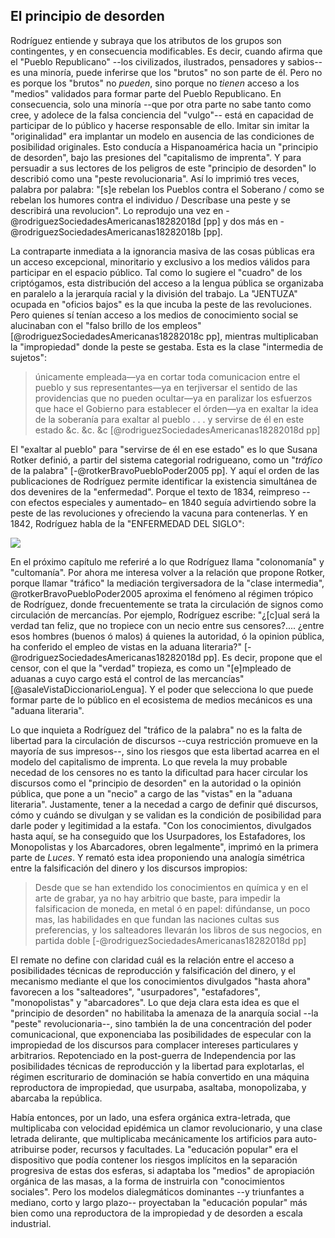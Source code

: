 ## El principio de desorden

Rodríguez entiende y subraya que los atributos de los grupos son contingentes, y en consecuencia modificables. Es decir, cuando afirma que el "Pueblo Republicano" --los civilizados, ilustrados, pensadores y sabios-- es una minoría, puede inferirse que los "brutos" no son parte de él. Pero no es porque los "brutos" no *pueden*, sino porque no *tienen* acceso a los "medios" validados para formar parte del Pueblo Republicano. En consecuencia, solo una minoría --que por otra parte no sabe tanto como cree, y adolece de la falsa conciencia del "vulgo"-- está en capacidad de participar de lo público y hacerse responsable de ello. Imitar sin imitar la "originalidad" era implantar un modelo en ausencia de las condiciones de posibilidad originales. Esto conducía a Hispanoamérica hacia un "principio de desorden", bajo las presiones del "capitalismo de imprenta".  Y para persuadir a sus lectores de los peligros de este "principio de desorden" lo describió como una "peste revolucionaria". Así lo imprimió tres veces, palabra por palabra: "[s]e rebelan los Pueblos contra el Soberano / como se rebelan los humores contra el individuo / Descríbase una peste y se describirá una revolucion". Lo reprodujo una vez en -@rodriguezSociedadesAmericanas18282018d [pp] y dos más en -@rodriguezSociedadesAmericanas18282018b [pp]. 

La contraparte inmediata a la ignorancia masiva de las cosas públicas era un acceso excepcional, minoritario y exclusivo a los medios válidos para participar en el espacio público. Tal como lo sugiere el "cuadro" de los criptógamos, esta distribución del acceso a la lengua pública se organizaba en paralelo a la jerarquía racial y la división del trabajo. La "JENTUZA" ocupada en "oficios bajos" es la que incuba la peste de las revoluciones.  Pero quienes sí tenían acceso a los medios de conocimiento social se alucinaban con el "falso brillo de los empleos" [@rodriguezSociedadesAmericanas18282018c pp], mientras multiplicaban la "impropiedad" donde la peste se gestaba. Esta es la clase "intermedia de sujetos":

> únicamente empleada—ya en cortar toda comunicacion entre el pueblo y sus representantes—ya en terjiversar el sentido de las providencias que no pueden ocultar—ya en paralizar los esfuerzos que hace el Gobierno para establecer el órden—ya en exaltar la idea de la soberanía para exaltar al pueblo . . . y servirse de él en este estado &c. &c. &c [@rodriguezSociedadesAmericanas18282018d pp]

El "exaltar al pueblo" para "servirse de él en ese estado" es lo que Susana Rotker definió, a partir del sistema categorial rodrigueano, como un "*tráfico* de la palabra" [-@rotkerBravoPuebloPoder2005 pp]. Y aquí el orden de las publicaciones de Rodríguez permite identificar la existencia simultánea de dos devenires de la "enfermedad". Porque el texto de 1834, reimpreso --con efectos especiales y aumentado– en 1840 seguía advirtiendo sobre la peste de las revoluciones y ofreciendo la vacuna para contenerlas. Y en 1842, Rodríguez habla de la "ENFERMEDAD DEL SIGLO": 

![](file:///home/febres/Pictures/Screenshots/sed-riqueza.png)

En el próximo capítulo me referiré a lo que Rodríguez llama "colonomanía" y "cultomanía". Por ahora me interesa volver a la relación que propone Rotker, porque llamar "tráfico" la mediación tergiversadora de la "clase intermedia", @rotkerBravoPuebloPoder2005 aproxima el fenómeno al régimen trópico de Rodríguez, donde frecuentemente se trata la circulación de signos como circulación de mercancías. Por ejemplo, Rodríguez escribe: "¿[c]ual será la verdad tan feliz, que no tropiece con un necio entre sus censores?.... ¿entre esos hombres (buenos ó malos) á quienes la autoridad, ó la opinion pública, ha conferido el empleo de vistas en la aduana literaria?" [-@rodriguezSociedadesAmericanas18282018d pp]. Es decir, propone que el censor, con el que  la "verdad" tropieza, es como un "[e]mpleado de aduanas a cuyo cargo está el control de las mercancías" [@asaleVistaDiccionarioLengua]. Y el poder que selecciona lo que puede formar parte de lo público en el ecosistema de medios mecánicos es una "aduana literaria". 

Lo que inquieta a Rodríguez del "tráfico de la palabra" no es la falta de libertad para la circulación de discursos --cuya restricción promueve en la mayoría de sus impresos--, sino los riesgos que esta libertad acarrea en el modelo del capitalismo de imprenta. Lo que revela la muy probable necedad de los censores no es tanto la dificultad para hacer circular los discursos como el "principio de desorden" en la autoridad o la opinión pública, que pone a un "necio" a cargo de las "vistas" en la "aduana literaria". Justamente, tener a la necedad a cargo de definir qué discursos, cómo y cuándo se divulgan y se validan es la condición de posibilidad para darle poder y legitimidad a la estafa. "Con los conocimientos, divulgados hasta aquí, se ha conseguido que los Usurpadores, los Estafadores, los Monopolistas y los Abarcadores, obren legalmente", imprimó en la primera parte de *Luces*.  Y remató esta idea proponiendo una analogía simétrica entre la falsificación del dinero y los discursos impropios:

>Desde que se han extendido los conocimientos en química y en el arte de grabar, ya no hay arbitrio que baste, para impedir la falsificacion de moneda, en metal ó en papel: difúndanse, un poco mas, las habilidades en que fundan las naciones cultas sus preferencias, y los salteadores llevarán los libros de sus negocios, en partida doble [-@rodriguezSociedadesAmericanas18282018d pp]

El remate no define con claridad cuál es la relación entre el acceso a posibilidades técnicas de reproducción y falsificación del dinero, y el mecanismo mediante el que los conocimientos divulgados "hasta ahora" favorecen a los "salteadores", "usurpadores", "estafadores", "monopolistas" y "abarcadores". Lo que deja clara esta idea es que el "principio de desorden" no habilitaba la amenaza de la anarquía social --la "peste" revolucionaria--, sino también la de una concentración del poder comunicacional, que exponenciaba las posibilidades de especular con la impropiedad de los discursos para complacer intereses particulares y arbitrarios. Repotenciado en la post-guerra de Independencia por las posibilidades técnicas de reproducción y la libertad para explotarlas, el régimen escriturario de dominación se había convertido en una máquina reproductora de impropiedad, que usurpaba, asaltaba, monopolizaba, y abarcaba la república. 

Había entonces, por un lado, una esfera orgánica extra-letrada, que multiplicaba con velocidad epidémica un clamor revolucionario, y una clase letrada delirante, que multiplicaba mecánicamente los artificios para auto-atribuirse poder, recursos y facultades. La "educación popular" era el dispositivo que podía contener los riesgos implícitos en la separación progresiva de estas dos esferas, si adaptaba los "medios" de apropiación orgánica de las masas, a la forma de instruirla con "conocimientos sociales". Pero los modelos dialegmáticos dominantes --y triunfantes a mediano, corto y largo plazo-- proyectaban la "educación popular" más bien como una reproductora de la impropiedad y de desorden a escala industrial.